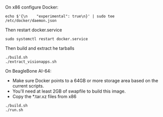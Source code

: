 On x86 configure Docker:

```
echo $'{\n    "experimental": true\n}' | sudo tee /etc/docker/daemon.json
```
Then restart docker.service
```
sudo systemctl restart docker.service
```

Then build and extract he tarballs
```
./build.sh
./extract_visionapps.sh
```

On BeagleBone AI-64:
* Make sure Docker points to a 64GB or more storage area based on the current scripts.
* You'll need at least 2GB of swapfile to build this image.
* Copy the \*.tar.xz files from x86

```
./build.sh
./run.sh
```

